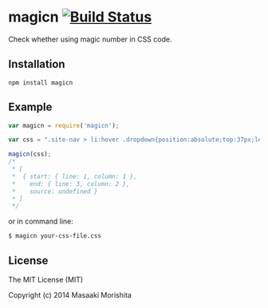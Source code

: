 # magicn [![Build Status](https://travis-ci.org/morishitter/magicn.svg)](https://travis-ci.org/morishitter/magicn)

Check whether using magic number in CSS code.

## Installation

```
npm install magicn
```

## Example

```javascript
var magicn = require('magicn');

var css = ".site-nav > li:hover .dropdown{position:absolute;top:37px;left:0;}";

magicn(css);
/*
 * [
 *  { start: { line: 1, column: 1 },
 *    end: { line: 3, column: 2 },
 *    source: undefined }
 * ]
 */
```

or in command line:

```
$ magicn your-css-file.css
```

## License
The MIT License (MIT)

Copyright (c) 2014 Masaaki Morishita
